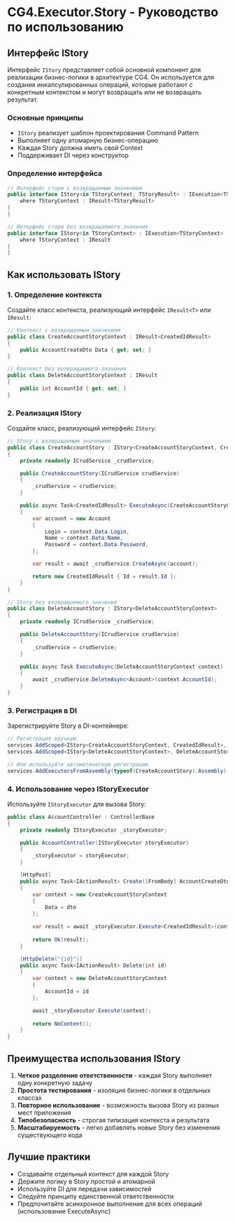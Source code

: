 # CG4.Executor.Story - Руководство по использованию

## Интерфейс IStory

Интерфейс `IStory` представляет собой основной компонент для реализации бизнес-логики в архитектуре CG4. 
Он используется для создания инкапсулированных операций, которые работают с конкретным контекстом и могут возвращать или не возвращать результат.

### Основные принципы

- `IStory` реализует шаблон проектирования Command Pattern
- Выполняет одну атомарную бизнес-операцию
- Каждая Story должна иметь свой Context
- Поддерживает DI через конструктор

### Определение интерфейса

```csharp
// Интерфейс стори с возвращаемым значением
public interface IStory<in TStoryContext, TStoryResult> : IExecution<TStoryContext, TStoryResult>
    where TStoryContext : IResult<TStoryResult>
{
}

// Интерфейс стори без возвращаемого значения
public interface IStory<in TStoryContext> : IExecution<TStoryContext>
    where TStoryContext : IResult
{
}
```

## Как использовать IStory

### 1. Определение контекста

Создайте класс контекста, реализующий интерфейс `IResult<T>` или `IResult`:

```csharp
// Контекст с возвращаемым значением
public class CreateAccountStoryContext : IResult<CreatedIdResult>
{
    public AccountCreateDto Data { get; set; }
}

// Контекст без возвращаемого значения
public class DeleteAccountStoryContext : IResult
{
    public int AccountId { get; set; }
}
```

### 2. Реализация IStory

Создайте класс, реализующий интерфейс `IStory`:

```csharp
// Story с возвращаемым значением
public class CreateAccountStory : IStory<CreateAccountStoryContext, CreatedIdResult>
{
    private readonly ICrudService _crudService;

    public CreateAccountStory(ICrudService crudService)
    {
        _crudService = crudService;
    }

    public async Task<CreatedIdResult> ExecuteAsync(CreateAccountStoryContext context)
    {
        var account = new Account
        {
            Login = context.Data.Login,
            Name = context.Data.Name,
            Password = context.Data.Password,
        };

        var result = await _crudService.CreateAsync(account);

        return new CreatedIdResult { Id = result.Id };
    }
}

// Story без возвращаемого значения
public class DeleteAccountStory : IStory<DeleteAccountStoryContext>
{
    private readonly ICrudService _crudService;

    public DeleteAccountStory(ICrudService crudService)
    {
        _crudService = crudService;
    }

    public async Task ExecuteAsync(DeleteAccountStoryContext context)
    {
        await _crudService.DeleteAsync<Account>(context.AccountId);
    }
}
```

### 3. Регистрация в DI

Зарегистрируйте Story в DI-контейнере:

```csharp
// Регистрация вручную
services.AddScoped<IStory<CreateAccountStoryContext, CreatedIdResult>, CreateAccountStory>();
services.AddScoped<IStory<DeleteAccountStoryContext>, DeleteAccountStory>();

// Или используйте автоматическую регистрацию
services.AddExecutorsFromAssembly(typeof(CreateAccountStory).Assembly);
```

### 4. Использование через IStoryExecutor

Используйте `IStoryExecutor` для вызова Story:

```csharp
public class AccountController : ControllerBase
{
    private readonly IStoryExecutor _storyExecutor;

    public AccountController(IStoryExecutor storyExecutor)
    {
        _storyExecutor = storyExecutor;
    }

    [HttpPost]
    public async Task<IActionResult> Create([FromBody] AccountCreateDto dto)
    {
        var context = new CreateAccountStoryContext
        {
            Data = dto
        };

        var result = await _storyExecutor.Execute<CreatedIdResult>(context);
        
        return Ok(result);
    }

    [HttpDelete("{id}")]
    public async Task<IActionResult> Delete(int id)
    {
        var context = new DeleteAccountStoryContext
        {
            AccountId = id
        };

        await _storyExecutor.Execute(context);
        
        return NoContent();
    }
}
```

## Преимущества использования IStory

1. **Четкое разделение ответственности** - каждая Story выполняет одну конкретную задачу
2. **Простота тестирования** - изоляция бизнес-логики в отдельных классах
3. **Повторное использование** - возможность вызова Story из разных мест приложения
4. **Типобезопасность** - строгая типизация контекста и результата
5. **Масштабируемость** - легко добавлять новые Story без изменения существующего кода

## Лучшие практики

- Создавайте отдельный контекст для каждой Story
- Держите логику в Story простой и атомарной
- Используйте DI для передачи зависимостей
- Следуйте принципу единственной ответственности
- Предпочитайте асинхронное выполнение для всех операций (использование ExecuteAsync) 